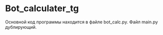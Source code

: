 # Bot_calculater_tg
Основной код программы  находится в  файле bot_calc.py.  Файл  main.py дублирующий. 

